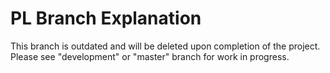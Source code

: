 # PL Branch Explanation

This branch is outdated and will be deleted upon completion of the project. Please see "development" or "master" branch for work in progress. 